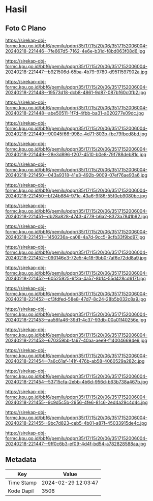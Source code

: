 # Hasil

## Foto C Plano

https://sirekap-obj-formc.kpu.go.id/bbf6/pemilu/pdpr/35/17/15/20/06/3517152006004-20240218-221446--7fe667d5-7162-4e6e-b31d-f8bd063f08d6.jpg

https://sirekap-obj-formc.kpu.go.id/bbf6/pemilu/pdpr/35/17/15/20/06/3517152006004-20240218-221447--b921506d-65ba-4b79-9780-d9511597902a.jpg

https://sirekap-obj-formc.kpu.go.id/bbf6/pemilu/pdpr/35/17/15/20/06/3517152006004-20240218-221448--19573d18-dcb8-4861-9d87-087bf60c0fb2.jpg

https://sirekap-obj-formc.kpu.go.id/bbf6/pemilu/pdpr/35/17/15/20/06/3517152006004-20240218-221448--abe50511-1f7d-4fbb-ba31-a020277e09dc.jpg

https://sirekap-obj-formc.kpu.go.id/bbf6/pemilu/pdpr/35/17/15/20/06/3517152006004-20240218-221449--90045f66-998c-4d71-803b-fbc79fbed8bd.jpg

https://sirekap-obj-formc.kpu.go.id/bbf6/pemilu/pdpr/35/17/15/20/06/3517152006004-20240218-221449--28e3d896-f207-4510-b0e8-79f788deb81c.jpg

https://sirekap-obj-formc.kpu.go.id/bbf6/pemilu/pdpr/35/17/15/20/06/3517152006004-20240218-221450--043a9318-41e3-492b-9009-07ef76ae93a6.jpg

https://sirekap-obj-formc.kpu.go.id/bbf6/pemilu/pdpr/35/17/15/20/06/3517152006004-20240218-221450--bf24b884-971e-43a6-9f86-55f0eb9080bc.jpg

https://sirekap-obj-formc.kpu.go.id/bbf6/pemilu/pdpr/35/17/15/20/06/3517152006004-20240218-221451--db28a828-4743-4779-b6a2-8373a7841b92.jpg

https://sirekap-obj-formc.kpu.go.id/bbf6/pemilu/pdpr/35/17/15/20/06/3517152006004-20240218-221451--1450236a-ca08-4a7d-9cc5-9cfb33f9bd97.jpg

https://sirekap-obj-formc.kpu.go.id/bbf6/pemilu/pdpr/35/17/15/20/06/3517152006004-20240218-221452--090146e3-72e5-4c18-9bb0-7af6e72dd8a9.jpg

https://sirekap-obj-formc.kpu.go.id/bbf6/pemilu/pdpr/35/17/15/20/06/3517152006004-20240218-221452--60525925-6f3a-4a57-8b14-55d428cd617f.jpg

https://sirekap-obj-formc.kpu.go.id/bbf6/pemilu/pdpr/35/17/15/20/06/3517152006004-20240218-221452--cf3fdfed-58e8-47d7-8c24-28b5b032c8a9.jpg

https://sirekap-obj-formc.kpu.go.id/bbf6/pemilu/pdpr/35/17/15/20/06/3517152006004-20240218-221453--aa56fa46-39d1-4c37-93db-00a01f40256e.jpg

https://sirekap-obj-formc.kpu.go.id/bbf6/pemilu/pdpr/35/17/15/20/06/3517152006004-20240218-221453--670359bb-fa67-40aa-aee9-f140046694e9.jpg

https://sirekap-obj-formc.kpu.go.id/bbf6/pemilu/pdpr/35/17/15/20/06/3517152006004-20240218-221454--7a6c61af-141f-476b-ab58-4060529a282c.jpg

https://sirekap-obj-formc.kpu.go.id/bbf6/pemilu/pdpr/35/17/15/20/06/3517152006004-20240218-221454--53715cfa-2ebb-4b6d-956d-b63b738a467b.jpg

https://sirekap-obj-formc.kpu.go.id/bbf6/pemilu/pdpr/35/17/15/20/06/3517152006004-20240218-221455--9c9d5c5b-2956-4fe6-81c6-2ed4a29c4d4c.jpg

https://sirekap-obj-formc.kpu.go.id/bbf6/pemilu/pdpr/35/17/15/20/06/3517152006004-20240218-221455--9bc7d823-ceb5-4b01-a87f-45033915de4c.jpg

https://sirekap-obj-formc.kpu.go.id/bbf6/pemilu/pdpr/35/17/15/20/06/3517152006004-20240218-221447--9ff0c6b3-ef09-4d4f-bd54-a782828588aa.jpg


## Metadata

| Key        | Value               |
| ---------- | ------------------- |
| Time Stamp | 2024-02-29 12:03:47 |
| Kode Dapil | 3508                |



